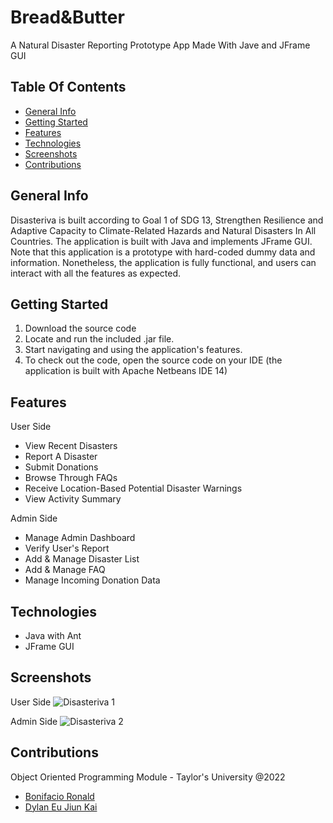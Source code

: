 # Bread&Butter

A Natural Disaster Reporting Prototype App Made With Jave and JFrame GUI

## Table Of Contents

- [General Info](#general-info)
- [Getting Started](#getting-started)
- [Features](#features)
- [Technologies](#technologies)
- [Screenshots](#screenshots)
- [Contributions](#contributions)

## General Info

Disasteriva is built according to Goal 1 of SDG 13, Strengthen Resilience and Adaptive Capacity to Climate-Related Hazards and Natural Disasters In All Countries. 
The application is built with Java and implements JFrame GUI. Note that this application is a prototype with hard-coded dummy data and information.
Nonetheless, the application is fully functional, and users can interact with all the features as expected.

## Getting Started

1. Download the source code
2. Locate and run the included .jar file.
3. Start navigating and using the application's features.
4. To check out the code, open the source code on your IDE (the application is built with Apache Netbeans IDE 14)

## Features

User Side
- View Recent Disasters
- Report A Disaster
- Submit Donations
- Browse Through FAQs
- Receive Location-Based Potential Disaster Warnings
- View Activity Summary

Admin Side
- Manage Admin Dashboard
- Verify User's Report
- Add & Manage Disaster List
- Add & Manage FAQ
- Manage Incoming Donation Data 

## Technologies

- Java with Ant
- JFrame GUI

## Screenshots

User Side
![Disasteriva 1](https://user-images.githubusercontent.com/106251683/206964869-f04b5de1-fb27-4268-b665-0bd1288b1429.png)

Admin Side
![Disasteriva 2](https://user-images.githubusercontent.com/106251683/206964862-9e91d2c7-dc4c-41ef-94d4-47381844dff0.png)

## Contributions

Object Oriented Programming Module - Taylor's University @2022
- [Bonifacio Ronald](https://github.com/bonifacioronald)
- [Dylan Eu Jiun Kai](https://github.com/dylan-1006)

